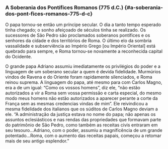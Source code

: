 ### A Soberania dos Pontífices Romanos (775 d.C.) {#a-soberania-dos-pont-fices-romanos-775-d-c}

O papa tornou-se então um príncipe secular. O dia a tanto tempo esperado tinha chegado; o sonho afeiçoado de séculos tinha se realizado. Os sucessores de São Pedro são proclamados soberanos pontífices e os senhores da cidade e dos territórios de Roma. O último elo da sombria vassalidade e subserviência ao Império Grego [ou Império Oriental] está quebrado para sempre, e Roma tornou-se novamente a reconhecida capital do Ocidente.

O grande papa Adriano assumiu imediatamente os privilégios do poder e a linguagem de um soberano secular a quem é devida fidelidade. Murmúrios vindos de Ravena e do Oriente foram rapidamente silenciados, e Roma reinou suprema. A linguagem do papa, até mesmo para com Carlos Magno, era a de um igual: “Como os vossos homens”, diz ele, “não estão autorizados a vir a Roma sem vossa permissão e carta especial, do mesmo modo meus homens não estão autorizados a aparecer perante a corte da França sem as mesmas credencias vindas de mim”. Ele reivindicou a mesma fidelidade dos italianos que os súditos de Carlos Magno deviam a ele. “A administração da justiça estava no nome do papa; não apenas os assuntos eclesiásticos e nas rendas das propriedades que formavam parte do patrimônio de São Pedro, como também as receitas civis entraram em seu tesouro…Adriano, com o poder, assumiu a magnificência de um grande potentado…Roma, com o aumento das receitas papais, começou a retomar mais de seu antigo esplendor.”